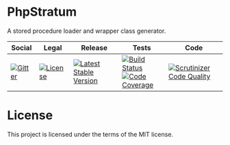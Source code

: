 # PhpStratum

A stored procedure loader and wrapper class generator.

<table>
<thead>
<tr>
<th>Social</th>
<th>Legal</th>
<th>Release</th>
<th>Tests</th>
<th>Code</th>
</tr>
</thead>
<tbody>
<tr>
<td>
<a href="https://gitter.im/SetBased/php-stratum?utm_source=badge&utm_medium=badge&utm_campaign=pr-badge"><img src="https://badges.gitter.im/SetBased/php-stratum.svg" alt="Gitter"/></a>
</td>
<td>
<a href="https://packagist.org/packages/setbased/php-stratum"><img src="https://poser.pugx.org/setbased/php-stratum/license" alt="License"/></a>
</td>
<td>
<a href="https://packagist.org/packages/setbased/php-stratum"><img src="https://poser.pugx.org/setbased/php-stratum/v/stable" alt="Latest Stable Version"/></a><br/>
</td>
<td><a href="https://travis-ci.org/SetBased/php-stratum"><img src="https://travis-ci.org/SetBased/php-stratum.svg?branch=master" alt="Build Status"/></a><br/>
<a href="https://scrutinizer-ci.com/g/SetBased/php-stratum/?branch=master"><img src="https://scrutinizer-ci.com/g/SetBased/php-stratum/badges/coverage.png?b=master" alt="Code Coverage"/></a><br/>
</td>
<td>
<a href="https://scrutinizer-ci.com/g/SetBased/php-stratum/?branch=master"><img src="https://scrutinizer-ci.com/g/SetBased/php-stratum/badges/quality-score.png?b=master" alt="Scrutinizer Code Quality"/></a>
</td>
</tr>
</tbody>
</table>

License
=======

This project is licensed under the terms of the MIT license.

